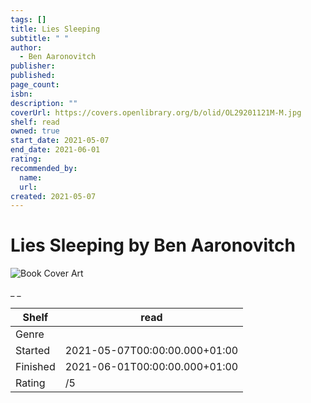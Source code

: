 ```yaml
---
tags: []
title: Lies Sleeping
subtitle: " "
author:
  - Ben Aaronovitch
publisher:
published:
page_count:
isbn:
description: ""
coverUrl: https://covers.openlibrary.org/b/olid/OL29201121M-M.jpg
shelf: read
owned: true
start_date: 2021-05-07
end_date: 2021-06-01
rating:
recommended_by:
  name:
  url:
created: 2021-05-07
---
```


# Lies Sleeping by Ben Aaronovitch

![Book Cover Art](https://covers.openlibrary.org/b/olid/OL29201121M-M.jpg)

_ _

| Shelf | read |
| --- | --- |
| Genre |  |
| Started | 2021-05-07T00:00:00.000+01:00 |
| Finished | 2021-06-01T00:00:00.000+01:00 |
| Rating | /5 |

